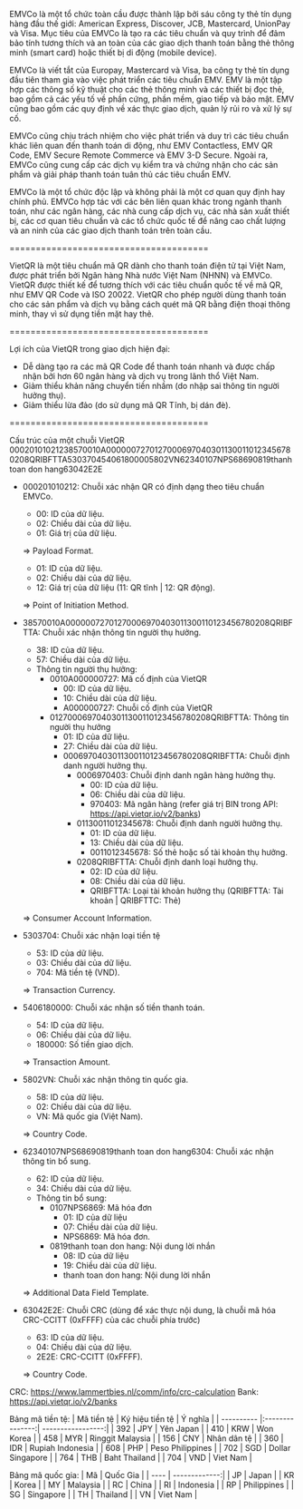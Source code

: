 EMVCo là một tổ chức toàn cầu được thành lập bởi sáu công ty thẻ tín dụng hàng đầu thế giới: American Express, Discover, JCB, Mastercard, UnionPay và Visa. Mục tiêu của EMVCo là tạo ra các tiêu chuẩn và quy trình để đảm bảo tính tương thích và an toàn của các giao dịch thanh toán bằng thẻ thông minh (smart card) hoặc thiết bị di động (mobile device).

EMVCo là viết tắt của Europay, Mastercard và Visa, ba công ty thẻ tín dụng đầu tiên tham gia vào việc phát triển các tiêu chuẩn EMV. EMV là một tập hợp các thông số kỹ thuật cho các thẻ thông minh và các thiết bị đọc thẻ, bao gồm cả các yếu tố về phần cứng, phần mềm, giao tiếp và bảo mật. EMV cũng bao gồm các quy định về xác thực giao dịch, quản lý rủi ro và xử lý sự cố.

EMVCo cũng chịu trách nhiệm cho việc phát triển và duy trì các tiêu chuẩn khác liên quan đến thanh toán di động, như EMV Contactless, EMV QR Code, EMV Secure Remote Commerce và EMV 3-D Secure. Ngoài ra, EMVCo cũng cung cấp các dịch vụ kiểm tra và chứng nhận cho các sản phẩm và giải pháp thanh toán tuân thủ các tiêu chuẩn EMV.

EMVCo là một tổ chức độc lập và không phải là một cơ quan quy định hay chính phủ. EMVCo hợp tác với các bên liên quan khác trong ngành thanh toán, như các ngân hàng, các nhà cung cấp dịch vụ, các nhà sản xuất thiết bị, các cơ quan tiêu chuẩn và các tổ chức quốc tế để nâng cao chất lượng và an ninh của các giao dịch thanh toán trên toàn cầu.

======================================

VietQR là một tiêu chuẩn mã QR dành cho thanh toán điện tử tại Việt Nam, được phát triển bởi Ngân hàng Nhà nước Việt Nam (NHNN) và EMVCo. VietQR được thiết kế để tương thích với các tiêu chuẩn quốc tế về mã QR, như EMV QR Code và ISO 20022. VietQR cho phép người dùng thanh toán cho các sản phẩm và dịch vụ bằng cách quét mã QR bằng điện thoại thông minh, thay vì sử dụng tiền mặt hay thẻ.

======================================

Lợi ích của VietQR trong giao dịch hiện đại:
- Dễ dàng tạo ra các mã QR Code để thanh toán nhanh và được chấp nhận bởi hơn 60 ngân hàng và dịch vụ trong lãnh thổ Việt Nam.
- Giảm thiểu khản năng chuyển tiền nhầm (do nhập sai thông tin người hưởng thụ).
- Giảm thiểu lừa đảo (do sử dụng mã QR Tĩnh, bị dán đè).

======================================

Cấu trúc của một chuỗi VietQR
00020101021238570010A00000072701270006970403011300110123456780208QRIBFTTA530370454061800005802VN62340107NPS68690819thanh toan don hang63042E2E

- 000201010212: Chuỗi xác nhận QR có định dạng theo tiêu chuẩn EMVCo.
    - 00: ID của dữ liệu.
    - 02: Chiều dài của dữ liệu.
    - 01: Giá trị của dữ liệu.
    
    => Payload Format.
    
    - 01: ID của dữ liệu.
    - 02: Chiều dài của dữ liệu.
    - 12: Giá trị của dữ liệu (11: QR tĩnh | 12: QR động).
    
    => Point of Initiation Method.

- 38570010A00000072701270006970403011300110123456780208QRIBFTTA: Chuỗi xác nhận thông tin người thụ hưởng.
    - 38: ID của dữ liệu.
    - 57: Chiều dài của dữ liệu.
    - Thông tin người thụ hưởng:
        - 0010A000000727: Mã cố định của VietQR
            - 00: ID của dữ liệu.
            - 10: Chiều dài của dữ liệu.
            - A000000727: Chuỗi cố định của VietQR
        - 01270006970403011300110123456780208QRIBFTTA: Thông tin người thụ hưởng
            - 01: ID của dữ liệu.
            - 27: Chiều dài của dữ liệu.
            - 0006970403011300110123456780208QRIBFTTA: Chuỗi định danh người hưởng thụ.
                - 0006970403: Chuỗi định danh ngân hàng hưởng thụ.
                    - 00: ID của dữ liệu.
                    - 06: Chiều dài của dữ liệu.
                    - 970403: Mã ngân hàng (refer giá trị BIN trong API: https://api.vietqr.io/v2/banks)
                - 01130011012345678: Chuỗi định danh người hưởng thụ.
                    - 01: ID của dữ liệu.
                    - 13: Chiều dài của dữ liệu.
                    - 0011012345678: Số thẻ hoặc số tài khoản thụ hưởng.
                - 0208QRIBFTTA: Chuỗi định danh loại hưởng thụ.
                    - 02: ID của dữ liệu.
                    - 08: Chiều dài của dữ liệu.
                    - QRIBFTTA: Loại tài khoản hưởng thụ (QRIBFTTA: Tài khoản | QRIBFTTC: Thẻ)

    
    => Consumer Account Information.

- 5303704: Chuỗi xác nhận loại tiền tệ
    - 53: ID của dữ liệu.
    - 03: Chiều dài của dữ liệu.
    - 704: Mã tiền tệ (VND).
    
    => Transaction Currency.

- 5406180000: Chuỗi xác nhận số tiền thanh toán.
    - 54: ID của dữ liệu.
    - 06: Chiều dài của dữ liệu.
    - 180000: Số tiền giao dịch.
    
    => Transaction Amount.

- 5802VN: Chuỗi xác nhận thông tin quốc gia.
    - 58: ID của dữ liệu.
    - 02: Chiều dài của dữ liệu.
    - VN: Mã quốc gia (Việt Nam).
    
    => Country Code.

- 62340107NPS68690819thanh toan don hang6304: Chuỗi xác nhận thông tin bổ sung.
    - 62: ID của dữ liệu.
    - 34: Chiều dài của dữ liệu.
    - Thông tin bổ sung:
        - 0107NPS6869: Mã hóa đơn
            - 01: ID của dữ liệu
            - 07: Chiều dài của dữ liệu.
            - NPS6869: Mã hóa đơn.
        - 0819thanh toan don hang: Nội dung lời nhắn
            - 08: ID của dữ liệu
            - 19: Chiều dài của dữ liệu.
            - thanh toan don hang: Nội dung lời nhắn
            
    => Additional Data Field Template.

- 63042E2E: Chuỗi CRC (dùng để xác thực nội dung, là chuỗi mã hóa CRC-CCITT (0xFFFF) của các chuỗi phía trước)
    - 63: ID của dữ liệu.
    - 04: Chiều dài của dữ liệu.
    - 2E2E: CRC-CCITT (0xFFFF).
    
    => Country Code.

CRC: https://www.lammertbies.nl/comm/info/crc-calculation
Bank: https://api.vietqr.io/v2/banks

Bảng mã tiền tệ:
| Mã tiền tệ | Ký hiệu tiền tệ | Ý nghĩa           |
| ---------- |:---------------:| -----------------:|
| 392        | JPY             | Yên Japan         |
| 410        | KRW             | Won Korea         |
| 458        | MYR             | Ringgit Malaysia  |
| 156        | CNY             | Nhân dân tệ       |
| 360        | IDR             | Rupiah Indonesia  |
| 608        | PHP             | Peso Philippines  |
| 702        | SGD             | Dollar Singapore  |
| 764        | THB             | Baht Thailand     |
| 704        | VND             | Viet Nam          |

Bảng mã quốc gia:
| Mã   | Quốc Gia      |
| ---- | -------------:|
| JP   | Japan         |
| KR   | Korea         |
| MY   | Malaysia      |
| RC   | China         |
| RI   | Indonesia     |
| RP   | Philippines   |
| SG   | Singapore     |
| TH   | Thailand      |
| VN   | Viet Nam      |
